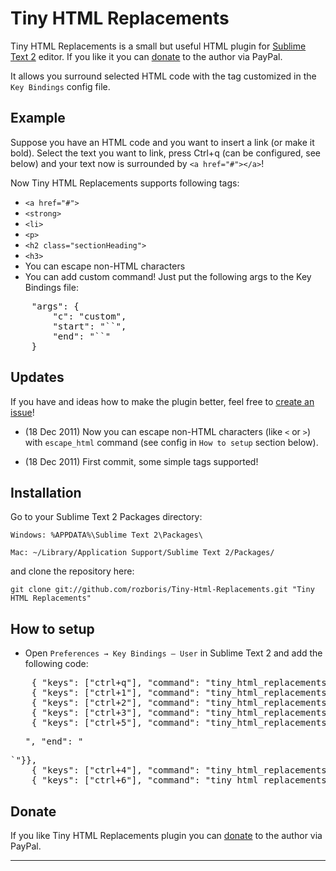 # Tiny HTML Replacements #

Tiny HTML Replacements is a small but useful HTML plugin for [Sublime Text 2][sublime] editor. If you like it you can [donate][donate] to the author via PayPal.

It allows you surround selected HTML code with the tag customized in the `Key Bindings` config file.

## Example ##

Suppose you have an HTML code and you want to insert a link (or make it bold). Select the text you want to link, press Ctrl+q (can be configured, see below) and your text now is surrounded by `<a href="#"></a>`! 

Now Tiny HTML Replacements supports following tags:

* `<a href="#">`
* `<strong>`
* `<li>`
* `<p>`
* `<h2 class="sectionHeading">`
* `<h3>`
* You can escape non-HTML characters
* You can add custom command! Just put the following args to the Key Bindings file:
<pre>
	"args": {
		"c": "custom", 
		"start": "`<mySuperTag class=\"myCustomizedClass\" border=1>`", 
		"end": "`</mySuperTag>`"
	}
</pre>


## Updates ##

If you have and ideas how to make the plugin better, feel free to [create an issue][issues]!

* (18 Dec 2011) Now you can escape non-HTML characters (like `<` or `>`) with `escape_html` command (see config in `How to setup` section below).

* (18 Dec 2011) First commit, some simple tags supported!

## Installation ##

Go to your Sublime Text 2 Packages directory:

	Windows: %APPDATA%\Sublime Text 2\Packages\

	Mac: ~/Library/Application Support/Sublime Text 2/Packages/	

and clone the repository here:
	
	git clone git://github.com/rozboris/Tiny-Html-Replacements.git "Tiny HTML Replacements"

## How to setup ##

* Open `Preferences → Key Bindings — User` in Sublime Text 2 and add the following code:
<pre>
	{ "keys": ["ctrl+q"], "command": "tiny_html_replacements", "args": {"c": "li"}},
	{ "keys": ["ctrl+1"], "command": "tiny_html_replacements", "args": {"c": "p"}},
	{ "keys": ["ctrl+2"], "command": "tiny_html_replacements", "args": {"c": "h2_sh"}},
	{ "keys": ["ctrl+3"], "command": "tiny_html_replacements", "args": {"c": "h3"}},
	{ "keys": ["ctrl+5"], "command": "tiny_html_replacements", "args": {"c": "custom", "start": "`<ul class=\"menu\">", "end": "</ul>`"}},
	{ "keys": ["ctrl+4"], "command": "tiny_html_replacements", "args": {"c": "b"}},
	{ "keys": ["ctrl+6"], "command": "tiny_html_replacements", "args": {"c": "escape_html"}}
</pre>

## Donate ##

If you like Tiny HTML Replacements plugin you can [donate][donate] to the author via PayPal.

---------

[sublime]: http://www.sublimetext.com/2
[package_control]: http://wbond.net/sublime_packages/package_control
[donate]: https://www.paypal.com/cgi-bin/webscr?cmd=_donations&business=TVLQ2XQGFDS6Y&lc=RU&item_name=Tiny%20HTML%20Replacements%20plugin%20for%20Sublime%20Text%202&item_number=Tiny%20HTML%20Replacements&currency_code=USD&bn=PP%2dDonationsBF%3abtn_donateCC_LG%2egif%3aNonHosted
[issues]: https://github.com/rozboris/Tiny-Html-Replacements/issues/new